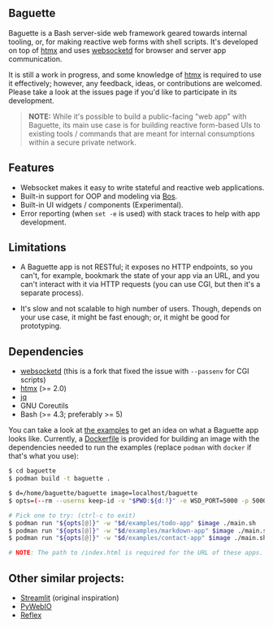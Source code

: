 ## Baguette

Baguette is a Bash server-side web framework geared towards internal tooling,
or, for making reactive web forms with shell scripts. It's developed on top of
[htmx] and uses [websocketd] for browser and server app communication.

It is still a work in progress, and some knowledge of [htmx] is required to use
it effectively; however, any feedback, ideas, or contributions are welcomed.
Please take a look at the issues page if you'd like to participate in its development.

> **NOTE:** While it's possible to build a public-facing "web app" with
> Baguette, its main use case is for building reactive form-based UIs to
> existing tools / commands that are meant for internal consumptions within a
> secure private network.

[htmx]: https://htmx.org
[websocketd]: https://github.com/joewalnes/websocketd


## Features

- Websocket makes it easy to write stateful and reactive web applications.
- Built-in support for OOP and modeling via [Bos](lib/bos.sh).
- Built-in UI widgets / components (Experimental).
- Error reporting (when `set -e` is used) with stack traces to help with app development.


## Limitations

- A Baguette app is not RESTful; it exposes no HTTP endpoints, so you can't,
  for example, bookmark the state of your app via an URL, and you can't interact
  with it via HTTP requests (you can use CGI, but then it's a separate process).

- It's slow and not scalable to high number of users. Though, depends on your use
  case, it might be fast enough; or, it might be good for prototyping.


## Dependencies

- [websocketd](https://github.com/matvore/websocketd) (this is a fork that fixed the issue with `--passenv` for CGI scripts)
- [htmx] (>= 2.0)
- [jq](https://github.com/jqlang/jq)
- GNU Coreutils
- Bash (>= 4.3; preferably >= 5)

You can take a look at [the examples](examples) to get an idea on what a
Baguette app looks like. Currently, a [Dockerfile](Dockerfile) is provided for building
an image with the dependencies needed to run the examples (replace `podman`
with `docker` if that's what you use):

```Bash
$ cd baguette
$ podman build -t baguette .

$ d=/home/baguette/baguette image=localhost/baguette
$ opts=(--rm --userns keep-id -v "$PWD:${d:?}" -e WSD_PORT=5000 -p 5000:5000)

# Pick one to try: (ctrl-c to exit)
$ podman run "${opts[@]}" -w "$d/examples/todo-app" $image ./main.sh
$ podman run "${opts[@]}" -w "$d/examples/markdown-app" $image ./main.sh
$ podman run "${opts[@]}" -w "$d/examples/contact-app" $image ./main.sh

# NOTE: The path to /index.html is required for the URL of these apps.
```


## Other similar projects:

- [Streamlit](https://github.com/streamlit/streamlit) (original inspiration)
- [PyWebIO](https://github.com/pywebio/PyWebIO)
- [Reflex](https://reflex.dev)
